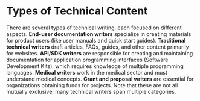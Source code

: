 # Types of Technical Content

There are several types of technical writing, each focused on different aspects. **End-user documentation writers** specialize in creating materials for product users (like user manuals and quick start guides). **Traditional technical writers** draft articles, FAQs, guides, and other content primarily for websites. **API/SDK writers** are responsible for creating and maintaining documentation for application programming interfaces (Software Development Kits), which requires knowledge of multiple programming languages. **Medical writers** work in the medical sector and must understand medical concepts. **Grant and proposal writers** are essential for organizations obtaining funds for projects. Note that these are not all mutually exclusive; many technical writers span multiple categories.